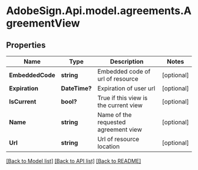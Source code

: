 # AdobeSign.Api.model.agreements.AgreementView
## Properties

Name | Type | Description | Notes
------------ | ------------- | ------------- | -------------
**EmbeddedCode** | **string** | Embedded code of url of resource  | [optional] 
**Expiration** | **DateTime?** | Expiration of user url  | [optional] 
**IsCurrent** | **bool?** | True if this view is the current view | [optional] 
**Name** | **string** | Name of the requested agreement view | [optional] 
**Url** | **string** | Url of resource location | [optional] 

[[Back to Model list]](../README.md#documentation-for-models) [[Back to API list]](../README.md#documentation-for-api-endpoints) [[Back to README]](../README.md)

